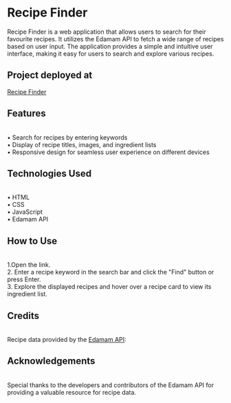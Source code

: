 # Recipe Finder 
Recipe Finder is a web application that allows users to search for their favourite recipes. It utilizes the Edamam API to fetch a wide range of recipes based on user input. The application provides a simple and intuitive user interface, making it easy for users to search and explore various recipes.
## Project deployed at
<a href="https://harsh-mishra67.github.io/Recipe_Finder/">Recipe Finder</a>
## Features
<br>•	Search for recipes by entering keywords
<br>•	Display of recipe titles, images, and ingredient lists
<br>•	Responsive design for seamless user experience on different devices
## Technologies Used
<br>•	HTML
<br>•	CSS
<br>•	JavaScript
<br>•	Edamam API
## How to Use
<br>1.Open the link. 
<br>2. Enter a recipe keyword in the search bar and click the "Find" button or press Enter.
<br>3. Explore the displayed recipes and hover over a recipe card to view its ingredient list.
## Credits
<br>Recipe data provided by the [Edamam API](https://www.edamam.com/): 
## Acknowledgements
<br>Special thanks to the developers and contributors of the Edamam API for providing a valuable resource for recipe data.
